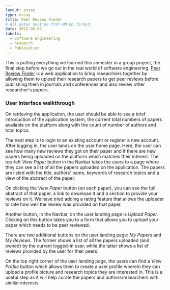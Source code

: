 ```yaml
---
layout: essay
type: essay
title: Peer Review Finder
# All dates must be YYYY-MM-DD format!
date: 2022-05-07
labels:
  - Software Engineering
  - Research
  - Publication
---
```


This is putting everything we learned this semester in a group project, the final step before we go out in the real world of software engineering. 
[Peer Review Finder](https://peer-review-finder.xyz/#/) is a web application to bring researchers together by allowing them to upload their research
papers to get peer reviews before publishing them in journals and conferences and also review other researcher's papers. 

### User Interface walkthrough

On retrieving the application, the user should be able to see a brief introduction of the application system, the current total numbers of papers available on the platform along with the count of number of authors and total topics.

The next step is to login to an existing account or register a new account. After logging in, the user lands on the user home page. Here, the user can see how many new reviews they got on their paper and if there are new papers being uploaded on the platform which matches their interest. The top-left *View Paper* button in the Navbar takes the users to a page where they can see a list of all the papers uploaded on the application. The papers are listed with the title, authors' name, keywords of research topics and a view of the abstract of the paper.

On clicking the *View Paper* button (on each paper), you can see the full abstract of that paper, a link to download it and a section to provide your reviews on it. We have tried adding a rating feature that allows the uploader to rate how well the review was provided on that paper.

Another button, in the Navbar, on the user landing page is *Upload Paper*. Clicking on this button takes you to a form that allows you to upload your paper which needs to be peer reviewed.

There are two additional buttons on the user landing page: *My Papers* and *My Reviews*. The former shows a list of all the papers uploaded (and owned) by the current logged-in user, while the latter shows a list of reviews provided by the user for their peers. 


On the top right corner of the user landing page, the users can find a *View Profile* button which allows them to create a user profile wherein they can upload a profile picture and research topics they are interested in. This is a useful step as it will help curate the papers and authors/researchers with similar interests.
